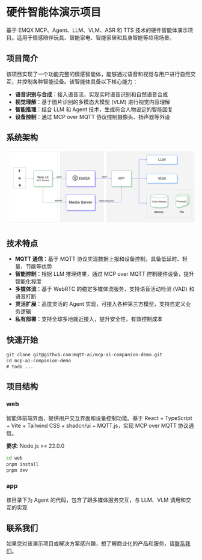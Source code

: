 # 硬件智能体演示项目

基于 EMQX MCP、Agent、LLM、VLM、ASR 和 TTS 技术的硬件智能体演示项目。适用于情感陪伴玩具、智能家电、智能家居和具身智能等应用场景。

## 项目简介

该项目实现了一个功能完整的情感智能体，能够通过语音和视觉与用户进行自然交互，并控制各种智能设备。该智能体具备以下核心能力：

- **语音识别与合成**：接入语音流，实现实时语音识别和自然语音合成
- **视觉理解**：基于图片识别的多模态大模型 (VLM) 进行视觉内容理解
- **智能推理**：结合 LLM 和 Agent 技术，生成符合人物设定的智能回复
- **设备控制**：通过 MCP over MQTT 协议控制摄像头、扬声器等外设

## 系统架构

![系统架构图](docs/sys_arch.png)

## 技术特点

- **MQTT 通信**：基于 MQTT 协议实现数据上报和设备控制，具备低延时、轻量、节能等优势
- **智能控制**：根据 LLM 推理结果，通过 MCP over MQTT 控制硬件设备，提升智能化程度
- **多媒体流**：基于 WebRTC 的稳定多媒体流服务，支持语音活动检测 (VAD) 和语音打断
- **灵活扩展**：高度灵活的 Agent 实现，可接入各种第三方模型，支持自定义业务逻辑
- **私有部署**：支持全球多地就近接入，提升安全性，有效控制成本

## 快速开始

```shell
git clone git@github.com:mqtt-ai/mcp-ai-companion-demo.git
cd mcp-ai-companion-demo
# todo ...
```

## 项目结构

### web

智能体前端界面，提供用户交互界面和设备控制功能。基于 React + TypeScript + Vite + Tailwind CSS + shadcn/ui + MQTT.js，实现 MCP over MQTT 协议通信。

**要求**: Node.js >= 22.0.0

```bash
cd web
pnpm install
pnpm dev
```

### app

该目录下为 Agent 的代码，包含了跟多媒体服务交互，与 LLM、VLM 调用和交互的实现

## 联系我们

如果您对该演示项目或解决方案感兴趣，想了解商业化的产品和服务，请[联系我们](https://www.emqx.com/zh/contact)。
